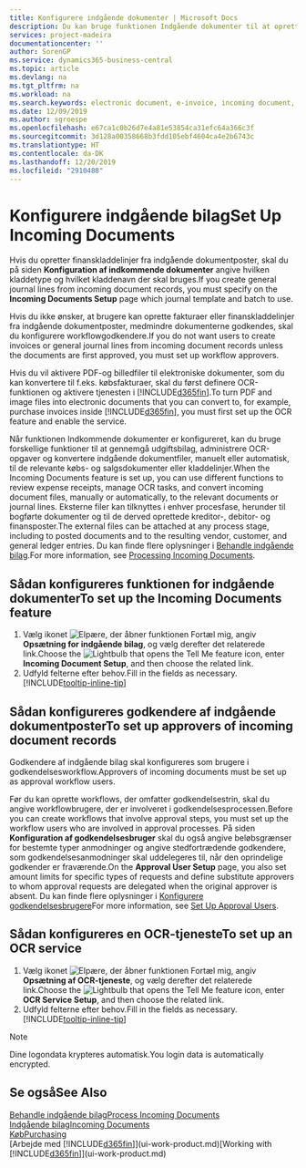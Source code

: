 ```yaml
---
title: Konfigurere indgående dokumenter | Microsoft Docs
description: Du kan bruge funktionen Indgående dokumenter til at oprette elektroniske dokumenter, administrere OCR-opgaver, indlæse fakturaer og konvertere billedfiler.
services: project-madeira
documentationcenter: ''
author: SorenGP
ms.service: dynamics365-business-central
ms.topic: article
ms.devlang: na
ms.tgt_pltfrm: na
ms.workload: na
ms.search.keywords: electronic document, e-invoice, incoming document, OCR, ecommerce, document exchange, import invoice
ms.date: 12/09/2019
ms.author: sgroespe
ms.openlocfilehash: e67ca1c0b26d7e4a81e53854ca31efc64a366c3f
ms.sourcegitcommit: 3d128a00358668b3fdd105ebf4604ca4e2b6743c
ms.translationtype: HT
ms.contentlocale: da-DK
ms.lasthandoff: 12/20/2019
ms.locfileid: "2910488"
---
```

# <a name="set-up-incoming-documents"></a><span data-ttu-id="7f263-103">Konfigurere indgående bilag</span><span class="sxs-lookup"><span data-stu-id="7f263-103">Set Up Incoming Documents</span></span>
<span data-ttu-id="7f263-104">Hvis du opretter finanskladdelinjer fra indgående dokumentposter, skal du på siden **Konfiguration af indkommende dokumenter** angive hvilken kladdetype og hvilket kladdenavn der skal bruges.</span><span class="sxs-lookup"><span data-stu-id="7f263-104">If you create general journal lines from incoming document records, you must specify on the **Incoming Documents Setup** page which journal template and batch to use.</span></span>

<span data-ttu-id="7f263-105">Hvis du ikke ønsker, at brugere kan oprette fakturaer eller finanskladdelinjer fra indgående dokumentposter, medmindre dokumenterne godkendes, skal du konfigurere workflowgodkendere.</span><span class="sxs-lookup"><span data-stu-id="7f263-105">If you do not want users to create invoices or general journal lines from incoming document records unless the documents are first approved, you must set up workflow approvers.</span></span>

<span data-ttu-id="7f263-106">Hvis du vil aktivere PDF-og billedfiler til elektroniske dokumenter, som du kan konvertere til f.eks. købsfakturaer, skal du først definere OCR-funktionen og aktivere tjenesten i [!INCLUDE[d365fin](includes/d365fin_md.md)].</span><span class="sxs-lookup"><span data-stu-id="7f263-106">To turn PDF and image files into electronic documents that you can convert to, for example, purchase invoices inside [!INCLUDE[d365fin](includes/d365fin_md.md)], you must first set up the OCR feature and enable the service.</span></span>

<span data-ttu-id="7f263-107">Når funktionen Indkommende dokumenter er konfigureret, kan du bruge forskellige funktioner til at gennemgå udgiftsbilag, administrere OCR-opgaver og konvertere indgående dokumentfiler, manuelt eller automatisk, til de relevante købs- og salgsdokumenter eller kladdelinjer.</span><span class="sxs-lookup"><span data-stu-id="7f263-107">When the Incoming Documents feature is set up, you can use different functions to review expense receipts, manage OCR tasks, and convert incoming document files, manually or automatically, to the relevant documents or journal lines.</span></span> <span data-ttu-id="7f263-108">Eksterne filer kan tilknyttes i enhver procesfase, herunder til bogførte dokumenter og til de derved oprettede kreditor-, debitor- og finansposter.</span><span class="sxs-lookup"><span data-stu-id="7f263-108">The external files can be attached at any process stage, including to posted documents and to the resulting vendor, customer, and general ledger entries.</span></span> <span data-ttu-id="7f263-109">Du kan finde flere oplysninger i [Behandle indgående bilag](across-process-income-documents.md).</span><span class="sxs-lookup"><span data-stu-id="7f263-109">For more information, see [Processing Incoming Documents](across-process-income-documents.md).</span></span>

## <a name="to-set-up-the-incoming-documents-feature"></a><span data-ttu-id="7f263-110">Sådan konfigureres funktionen for indgående dokumenter</span><span class="sxs-lookup"><span data-stu-id="7f263-110">To set up the Incoming Documents feature</span></span>
1. <span data-ttu-id="7f263-111">Vælg ikonet ![Elpære, der åbner funktionen Fortæl mig](media/ui-search/search_small.png "Fortæl mig, hvad du vil foretage dig"), angiv **Opsætning for indgående bilag**, og vælg derefter det relaterede link.</span><span class="sxs-lookup"><span data-stu-id="7f263-111">Choose the ![Lightbulb that opens the Tell Me feature](media/ui-search/search_small.png "Tell me what you want to do") icon, enter **Incoming Document Setup**, and then choose the related link.</span></span>
2. <span data-ttu-id="7f263-112">Udfyld felterne efter behov.</span><span class="sxs-lookup"><span data-stu-id="7f263-112">Fill in the fields as necessary.</span></span> [!INCLUDE[tooltip-inline-tip](includes/tooltip-inline-tip_md.md)]

## <a name="to-set-up-approvers-of-incoming-document-records"></a><span data-ttu-id="7f263-113">Sådan konfigureres godkendere af indgående dokumentposter</span><span class="sxs-lookup"><span data-stu-id="7f263-113">To set up approvers of incoming document records</span></span>
<span data-ttu-id="7f263-114">Godkendere af indgående bilag skal konfigureres som brugere i godkendelsesworkflow.</span><span class="sxs-lookup"><span data-stu-id="7f263-114">Approvers of incoming documents must be set up as approval workflow users.</span></span>

<span data-ttu-id="7f263-115">Før du kan oprette workflows, der omfatter godkendelsestrin, skal du angive workflowbrugere, der er involveret i godkendelsesprocessen.</span><span class="sxs-lookup"><span data-stu-id="7f263-115">Before you can create workflows that involve approval steps, you must set up the workflow users who are involved in approval processes.</span></span> <span data-ttu-id="7f263-116">På siden **Konfiguration af godkendelsesbruger** skal du også angive beløbsgrænser for bestemte typer anmodninger og angive stedfortrædende godkendere, som godkendelsesanmodninger skal uddelegeres til, når den oprindelige godkender er fraværende.</span><span class="sxs-lookup"><span data-stu-id="7f263-116">On the **Approval User Setup** page, you also set amount limits for specific types of requests and define substitute approvers to whom approval requests are delegated when the original approver is absent.</span></span> <span data-ttu-id="7f263-117">Du kan finde flere oplysninger i [Konfigurere godkendelsesbrugere](across-how-to-set-up-approval-users.md)</span><span class="sxs-lookup"><span data-stu-id="7f263-117">For more information, see [Set Up Approval Users](across-how-to-set-up-approval-users.md).</span></span>

## <a name="to-set-up-an-ocr-service"></a><span data-ttu-id="7f263-118">Sådan konfigureres en OCR-tjeneste</span><span class="sxs-lookup"><span data-stu-id="7f263-118">To set up an OCR service</span></span>
1. <span data-ttu-id="7f263-119">Vælg ikonet ![Elpære, der åbner funktionen Fortæl mig](media/ui-search/search_small.png "Fortæl mig, hvad du vil foretage dig"), angiv **Opsætning af OCR-tjeneste**, og vælg derefter det relaterede link.</span><span class="sxs-lookup"><span data-stu-id="7f263-119">Choose the ![Lightbulb that opens the Tell Me feature](media/ui-search/search_small.png "Tell me what you want to do") icon, enter **OCR Service Setup**, and then choose the related link.</span></span>
2. <span data-ttu-id="7f263-120">Udfyld felterne efter behov.</span><span class="sxs-lookup"><span data-stu-id="7f263-120">Fill in the fields as necessary.</span></span> [!INCLUDE[tooltip-inline-tip](includes/tooltip-inline-tip_md.md)]

> [!NOTE]  
> <span data-ttu-id="7f263-121">Dine logondata krypteres automatisk.</span><span class="sxs-lookup"><span data-stu-id="7f263-121">You login data is automatically encrypted.</span></span>

## <a name="see-also"></a><span data-ttu-id="7f263-122">Se også</span><span class="sxs-lookup"><span data-stu-id="7f263-122">See Also</span></span>
[<span data-ttu-id="7f263-123">Behandle indgående bilag</span><span class="sxs-lookup"><span data-stu-id="7f263-123">Process Incoming Documents</span></span>](across-process-income-documents.md)  
[<span data-ttu-id="7f263-124">Indgående bilag</span><span class="sxs-lookup"><span data-stu-id="7f263-124">Incoming Documents</span></span>](across-income-documents.md)  
[<span data-ttu-id="7f263-125">Køb</span><span class="sxs-lookup"><span data-stu-id="7f263-125">Purchasing</span></span>](purchasing-manage-purchasing.md)  
<span data-ttu-id="7f263-126">[Arbejde med [!INCLUDE[d365fin](includes/d365fin_md.md)]](ui-work-product.md)</span><span class="sxs-lookup"><span data-stu-id="7f263-126">[Working with [!INCLUDE[d365fin](includes/d365fin_md.md)]](ui-work-product.md)</span></span>
